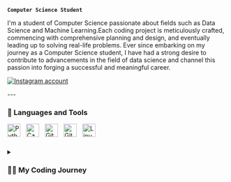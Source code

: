 
**`Computer Science Student`**

I'm a student of Computer Science passionate about fields such as Data Science and Machine Learning.Each coding project is meticulously crafted, commencing with comprehensive planning and design, and eventually leading up to solving real-life problems. Ever since embarking on my journey as a Computer Science student, I have had a strong desire to contribute to advancements in the field of data science and channel this passion into forging a successful and meaningful career.

<p align="left">
    <a href="https://www.instagram.com/2k5adil/">
         <img alt="Instagram account" title="Contact me on Instagram" src="https://custom-icon-badges.demolab.com/instagram-with-circle.svg?logo=instagram-pour-me"/></a> 
</p>
---

### 🧰 Languages and Tools

<img align="left" alt="Python" width="30px" style="padding-right:10px;" src="https://cdn.jsdelivr.net/gh/devicons/devicon/icons/python/python-plain.svg" />
<img align="left" alt="C++" width="30px" style="padding-right:10px;" src="https://cdn.jsdelivr.net/gh/devicons/devicon/icons/cplusplus/cplusplus-line.svg" />
<img align="left" alt="GitHub" width="30px" style="padding-right:10px;" src="https://cdn.jsdelivr.net/gh/devicons/devicon/icons/github/github-original.svg" />
<img align="left" alt="Git" width="30px" style="padding-right:10px;" src="https://cdn.jsdelivr.net/gh/devicons/devicon/icons/git/git-original.svg" />
<img align="left" alt="Linux" width="30px" style="padding-right:10px;" src="https://cdn.jsdelivr.net/gh/devicons/devicon/icons/linux/linux-original.svg" />
<br />

#

<details>
 <summary><h3>👨‍💻 My Coding Journey</h3></summary>
   For as long as I remember, I've always wanted to become a successful doctor who loved solving the issues of people who were troubled by various diseases in their bodies. Due to this, I've studied Biology with an interest & on the side, had a slight passion about computer science and was always fascinated about how different algorithms worked to solve real world issues, a feat similar to what I wanted to achieve as a doctor. Upon finishing high school and taking a gap year to study for the medical entrance tests, I realised that Medicine wasn't really what I was suited for & eventually dropped the plan. After exploring my actual interests, I realised that my mind truly belonged to the vast field of computer science & the amount of potential there was for me as a Data Scientist who could combine my knowledge of biology & computer science & ultimately contribute to the advancement of the healthcare system of the world. After learning stuff off of YouTube, I got to making subtle projects as I believe practice is the key in CS. After making a few intermediate level projects, I'm still consider myself a layman compared to the rest of the world & hence, here I am, still eager to learn more & more about CS & hoping to prove myself in this field.
   

